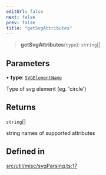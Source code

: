 ```yaml
---
editUrl: false
next: false
prev: false
title: "getSvgAttributes"
---
```


> **getSvgAttributes**(`type`): `string`[]

## Parameters

• **type**: [`SVGElementName`](/api/type-aliases/svgelementname/)

Type of svg element (eg. 'circle')

## Returns

`string`[]

string names of supported attributes

## Defined in

[src/util/misc/svgParsing.ts:17](https://github.com/fabricjs/fabric.js/blob/a0b4adf41e0a1fd81824114cedd4c32bfb8cac25/src/util/misc/svgParsing.ts#L17)
